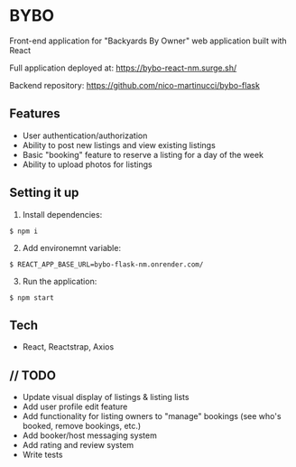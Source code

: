 # BYBO
Front-end application for "Backyards By Owner" web application built with React

Full application deployed at: https://bybo-react-nm.surge.sh/

Backend repository: https://github.com/nico-martinucci/bybo-flask

## Features
- User authentication/authorization
- Ability to post new listings and view existing listings
- Basic "booking" feature to reserve a listing for a day of the week
- Ability to upload photos for listings

## Setting it up
1. Install dependencies:
```
$ npm i
```

2. Add environemnt variable:
```
$ REACT_APP_BASE_URL=bybo-flask-nm.onrender.com/
```

3. Run the application:
```
$ npm start
```

## Tech
- React, Reactstrap, Axios

## // TODO
- Update visual display of listings & listing lists
- Add user profile edit feature
- Add functionality for listing owners to "manage" bookings (see who's booked, remove bookings, etc.)
- Add booker/host messaging system
- Add rating and review system
- Write tests
